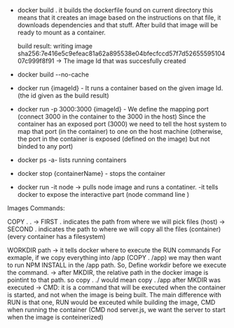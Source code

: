- docker build .
    it builds the dockerfile found on current directory
    this means that it creates an image based on the instructions on that file, it downloads dependencies and that stuff.
    After build that image will be ready to mount as a container. 

    build result: writing image sha256:7e416e5c9efeac81a62a895538e04bfecfccd57f7d5265559510407c999f8f91 -> The image Id that was succesfully created
- docker build --no-cache

- docker run {imageId} - It runs a container based on the given image Id. (the id given as the build result)
- docker run -p 3000:3000 {imageId} - We define the mapping port (connect 3000 in the container to the 3000 in the host)
    Since the container has an exposed port (3000) we need to tell the host system to map that port (in the container) to one on the host machine (otherwise, the port in the container is exposed (defined on the image) but not binded to any port) 

- docker ps -a- lists running containers
- docker stop {containerName} - stops the container
- docker run -it node -> pulls node image and runs a contatiner. -it tells docker to expose the interactive part (node command line )


Images Commands:

COPY . . 
-> FIRST . indicates the path from where we will pick files (host)
-> SECOND . indicates the path to where we will copy all the files (container) (every container has a filesystem)

WORKDIR path
-> it tells docker where to execute the RUN commands
For exmaple, if we copy everything into /app (COPY . /app) we may then want to run NPM INSTALL in the /app path. So, Define workdir before we execute the command.
-> after MKDIR, the relative path in the docker image is pointint to that path. so copy . ./ would mean copy . /app after MKDIR was executed
-> CMD: it is a command that will be executed when the container is started, and not when the image is being built. The main difference with RUN is that one, RUN would be exceuted while building the image, CMD when running the container (CMD nod server.js, we want the server to start when the image is conteinerized)